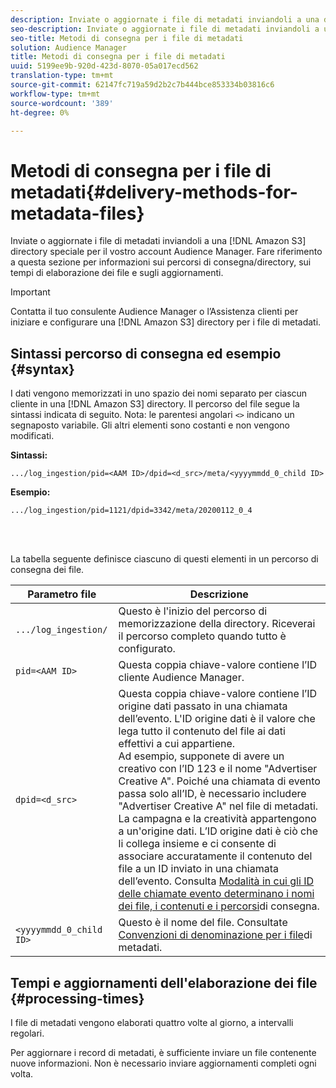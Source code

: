 ```yaml
---
description: Inviate o aggiornate i file di metadati inviandoli a una directory Amazon S3 speciale per il vostro account Audience Manager. Fare riferimento a questa sezione per informazioni sui percorsi di consegna/directory, sui tempi di elaborazione dei file e sugli aggiornamenti.
seo-description: Inviate o aggiornate i file di metadati inviandoli a una directory Amazon S3 speciale per il vostro account Audience Manager. Fare riferimento a questa sezione per informazioni sui percorsi di consegna/directory, sui tempi di elaborazione dei file e sugli aggiornamenti.
seo-title: Metodi di consegna per i file di metadati
solution: Audience Manager
title: Metodi di consegna per i file di metadati
uuid: 5199ee9b-920d-423d-8070-05a017ecd562
translation-type: tm+mt
source-git-commit: 62147fc719a59d2b2c7b444bce853334b03816c6
workflow-type: tm+mt
source-wordcount: '389'
ht-degree: 0%

---
```



# Metodi di consegna per i file di metadati{#delivery-methods-for-metadata-files}

Inviate o aggiornate i file di metadati inviandoli a una [!DNL Amazon S3] directory speciale per il vostro account Audience Manager. Fare riferimento a questa sezione per informazioni sui percorsi di consegna/directory, sui tempi di elaborazione dei file e sugli aggiornamenti.

>[!IMPORTANT]
>
> Contatta il tuo consulente Audience Manager o l’Assistenza clienti per iniziare e configurare una [!DNL Amazon S3] directory per i file di metadati.

## Sintassi percorso di consegna ed esempio {#syntax}

I dati vengono memorizzati in uno spazio dei nomi separato per ciascun cliente in una [!DNL Amazon S3] directory. Il percorso del file segue la sintassi indicata di seguito. Nota: le parentesi angolari `<>` indicano un segnaposto variabile. Gli altri elementi sono costanti e non vengono modificati.

**Sintassi:**

```
.../log_ingestion/pid=<AAM ID>/dpid=<d_src>/meta/<yyyymmdd_0_child ID>
```

**Esempio:**

```
.../log_ingestion/pid=1121/dpid=3342/meta/20200112_0_4
```

<br> 

La tabella seguente definisce ciascuno di questi elementi in un percorso di consegna dei file.


| Parametro file | Descrizione |
---------|----------|
| `.../log_ingestion/` | Questo è l&#39;inizio del percorso di memorizzazione della directory. Riceverai il percorso completo quando tutto è configurato. |
| `pid=<AAM ID>` | Questa coppia chiave-valore contiene l’ID cliente Audience Manager. |
| `dpid=<d_src>` | Questa coppia chiave-valore contiene l’ID origine dati passato in una chiamata dell’evento. L&#39;ID origine dati è il valore che lega tutto il contenuto del file ai dati effettivi a cui appartiene. </br> Ad esempio, supponete di avere un creativo con l’ID 123 e il nome &quot;Advertiser Creative A&quot;. Poiché una chiamata di evento passa solo all’ID, è necessario includere &quot;Advertiser Creative A&quot; nel file di metadati. La campagna e la creatività appartengono a un&#39;origine dati. L’ID origine dati è ciò che li collega insieme e ci consente di associare accuratamente il contenuto del file a un ID inviato in una chiamata dell’evento. Consulta [Modalità in cui gli ID delle chiamate evento determinano i nomi dei file, i contenuti e i percorsi](/help/using/reporting/audience-optimization-reports/metadata-files-intro/metadata-file-overview.md#how-ids-shape-file-names)di consegna. |
| `<yyyymmdd_0_child ID>` | Questo è il nome del file. Consultate [Convenzioni di denominazione per i file](/help/using/reporting/audience-optimization-reports/metadata-files-intro/metadata-file-names.md)di metadati. |

## Tempi e aggiornamenti dell&#39;elaborazione dei file {#processing-times}

I file di metadati vengono elaborati quattro volte al giorno, a intervalli regolari.

Per aggiornare i record di metadati, è sufficiente inviare un file contenente nuove informazioni. Non è necessario inviare aggiornamenti completi ogni volta.

